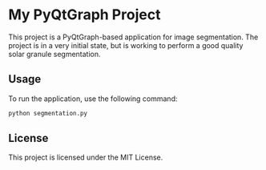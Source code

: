 # My PyQtGraph Project

This project is a PyQtGraph-based application for image segmentation. The project is in a very initial state, but is working to perform a good quality solar granule segmentation. 


## Usage

To run the application, use the following command:

```bash
python segmentation.py
```

## License

This project is licensed under the MIT License.

